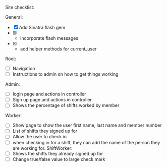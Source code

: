 
Site checklist:

General: 
- [x] Add Sinatra flash gem
- [x] - incorporate flash messages
- [x] - add helper methods for current_user

Root:
- [ ] Navigation
- [ ] Instructions to admin on how to get things working

Admin:
- [ ] login page and actions in controller
- [ ] Sign up page and actions in controller
- [ ] Shows the percentage of shifts worked by member

Worker:
- [ ] Show page to show the user first name, last name and member number
- [ ] List of shifts they signed up for
- [ ] Allow the user to check in
- [ ] when checking in for a shift, they can add the name of the person they are working for. 
ShiftWorker: 
- [ ] Shows the shifts they already signed up for
- [ ] Change true/false value to large check mark